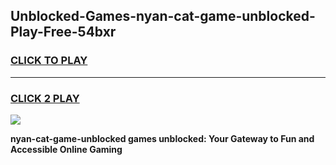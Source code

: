 
## Unblocked-Games-nyan-cat-game-unblocked-Play-Free-54bxr
<h3>
<a href="https://premium76.site?title=nyan-cat-game-unblocked&ref=10A">CLICK TO PLAY</a></h3>
<hr>

<h3>
<a href="https://premium76.site?title=nyan-cat-game-unblocked&ref=10A">CLICK 2 PLAY</a>
  
</h3>

<a href="https://premium76.site?title=nyan-cat-game-unblocked&ref=10A"><img src="https://clearcache.store/games.png"></a>


**nyan-cat-game-unblocked games unblocked: Your Gateway to Fun and Accessible Online Gaming**
